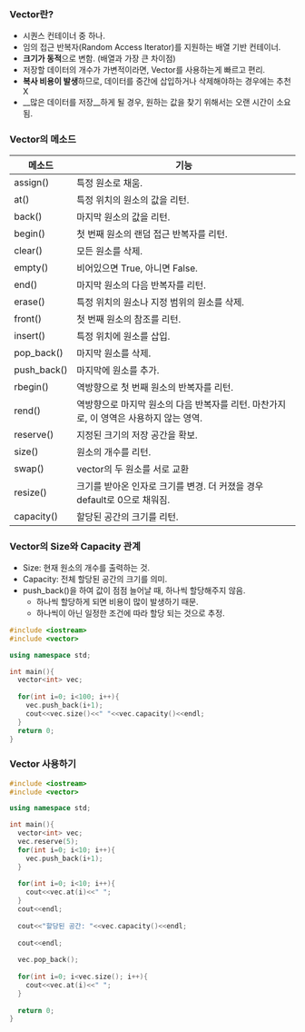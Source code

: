 ### Vector란?

- 시퀀스 컨테이너 중 하나.
- 임의 접근 반복자(Random Access Iterator)를 지원하는 배열 기반 컨테이너.
- **크기가 동적**으로 변함. (배열과 가장 큰 차이점)
- 저장할 데이터의 개수가 가변적이라면, Vector를 사용하는게 빠르고 편리.
- **복사 비용이 발생**하므로, 데이터를 중간에 삽입하거나 삭제해야하는 경우에는 추천X
- __많은 데이터를 저장__하게 될 경우, 원하는 값을 찾기 위해서는 오랜 시간이 소요됨.



### Vector의 메소드

| 메소드      | 기능                                                         |
| ----------- | ------------------------------------------------------------ |
| assign()    | 특정 원소로 채움.                                            |
| at()        | 특정 위치의 원소의 값을 리턴.                                |
| back()      | 마지막 원소의 값을 리턴.                                     |
| begin()     | 첫 번째 원소의 랜덤 접근 반복자를 리턴.                      |
| clear()     | 모든 원소를 삭제.                                            |
| empty()     | 비어있으면 True, 아니면 False.                               |
| end()       | 마지막 원소의 다음 반복자를 리턴.                            |
| erase()     | 특정 위치의 원소나 지정 범위의 원소를 삭제.                  |
| front()     | 첫 번째 원소의 참조를 리턴.                                  |
| insert()    | 특정 위치에 원소를 삽입.                                     |
| pop_back()  | 마지막 원소를 삭제.                                          |
| push_back() | 마지막에 원소를 추가.                                        |
| rbegin()    | 역방향으로 첫 번째 원소의 반복자를 리턴.                     |
| rend()      | 역방향으로 마지막 원소의 다음 반복자를 리턴. 마찬가지로, 이 영역은 사용하지 않는 영역. |
| reserve()   | 지정된 크기의 저장 공간을 확보.                              |
| size()      | 원소의 개수를 리턴.                                          |
| swap()      | vector의 두 원소를 서로 교환                                 |
| resize()    | 크기를 받아온 인자로 크기를 변경. 더 커졌을 경우 default로 0으로 채워짐. |
| capacity()  | 할당된 공간의 크기를 리턴.                                   |



### Vector의 Size와 Capacity 관계

- Size: 현재 원소의 개수를 출력하는 것.
- Capacity: 전체 할당된 공간의 크기를 의미.
- push_back()을 하여 값이 점점 늘어날 때, 하나씩 할당해주지 않음.
  - 하나씩 할당하게 되면 비용이 많이 발생하기 때문.
  - 하나씩이 아닌 일정한 조건에 따라 할당 되는 것으로 추정.

```c++
#include <iostream>
#include <vector>

using namespace std;

int main(){
  vector<int> vec;
  
  for(int i=0; i<100; i++){
    vec.push_back(i+1);
    cout<<vec.size()<<" "<<vec.capacity()<<endl;
  }
  return 0;
}
```



### Vector 사용하기

```c++
#include <iostream>
#include <vector>

using namespace std;

int main(){
  vector<int> vec;
  vec.reserve(5);
  for(int i=0; i<10; i++){
    vec.push_back(i+1);
  }
  
  for(int i=0; i<10; i++){
    cout<<vec.at(i)<<" ";
  }
  cout<<endl;
  
  cout<<"할당된 공간: "<<vec.capacity()<<endl;
  
  cout<<endl;
  
  vec.pop_back();
  
  for(int i=0; i<vec.size(); i++){
    cout<<vec.at(i)<<" ";
  }
  
  return 0;
}
```


